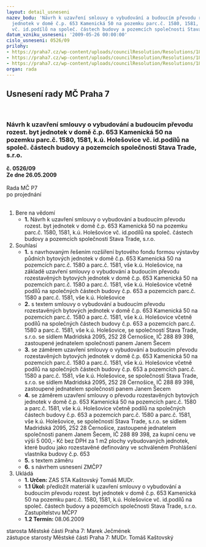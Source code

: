 ```yaml
---
layout: detail_usneseni
nazev_bodu: 'Návrh k uzavření smlouvy o vybudování a budoucím převodu rozest. byt
  jednotek v domě č.p. 653 Kamenická 50 na pozemku parc.č. 1580, 1581, k.ú. Holešovice
  vč. id.podílů na společ. částech budovy a pozemcích společnosti Stava Trade, s.r.o. '
datum_vzniku_usneseni: '2009-05-26 00:00:00'
cislo_usneseni: 0526/09
prilohy:
- https://praha7.cz/wp-content/uploads/councilResolution/Resolutions/18889/28-pudakamen50smlouva.doc
- https://praha7.cz/wp-content/uploads/councilResolution/Resolutions/18889/28-zamerstavatrade.doc
- https://praha7.cz/wp-content/uploads/councilResolution/Resolutions/18889/28-kamenic50prevodpudyz.doc
organ: rada
---
```

<div id="ucUsn_pList" class="usn">
	<span><h2>Usnesení rady MČ Praha 7 </h2>
<br></span><div class="standBody">
<span><h3>Návrh k uzavření smlouvy o vybudování a budoucím převodu rozest. byt jednotek v domě č.p. 653 Kamenická 50 na pozemku parc.č. 1580, 1581, k.ú. Holešovice vč. id.podílů na společ. částech budovy a pozemcích společnosti Stava Trade, s.r.o. </h3></span><div class="center">
		<strong>č. 0526/09</strong><br>
	</div>
<div class="center">
		<strong>Ze dne 26.05.2009</strong><br><br>
	</div>Rada MČ P7<br> po projednání<br><br><ol>
<li>Bere na vědomí<ul><li>
<strong>1.</strong> Návrh k uzavření smlouvy o vybudování a budoucím převodu rozest. byt jednotek v domě č.p. 653 Kamenická 50 na pozemku parc.č. 1580, 1581, k.ú. Holešovice vč. id.podílů na společ. částech budovy a pozemcích společnosti Stava Trade, s.r.o. </li></ul>
</li>
<li>Souhlasí<ul>
<li>
<strong>1.</strong> s navrhovaným řešením rozšíření bytového fondu formou výstavby půdních bytových jednotek v domě č.p. 653 Kamenická 50 na pozemcích parc.č. 1580 a parc.č. 1581, vše k.ú. Holešovice, na základě uzavření  smlouvy o vybudování a budoucím převodu rozestavěných bytových jednotek v domě č.p. 653 Kamenická 50 na pozemcích parc.č. 1580 a parc.č. 1581, vše k.ú. Holešovice včetně podílů na společných částech budovy č.p. 653  a pozemcích parc.č. 1580 a parc.č. 1581, vše k.ú. Holešovice</li>
<li>
<strong>2.</strong> s textem smlouvy o vybudování a budoucím převodu rozestavěných bytových jednotek   v domě č.p. 653 Kamenická 50 na pozemcích parc.č. 1580 a parc.č. 1581, vše k.ú. Holešovice včetně podílů na společných částech budovy č.p. 653  a pozemcích parc.č. 1580 a parc.č. 1581, vše k.ú. Holešovice, se společností Stava Trade, s.r.o. se sídlem Madridská 2095, 252 28 Černošice, IČ 288 89 398, zastoupené jednatelem společnosti panem Janem Šecem </li>
<li>
<strong>3.</strong> se záměrem uzavření  smlouvy o vybudování a budoucím převodu rozestavěných bytových jednotek  v domě č.p. 653 Kamenická 50 na pozemcích parc.č. 1580 a parc.č. 1581, vše k.ú. Holešovice včetně podílů na společných částech budovy č.p. 653  a pozemcích parc.č. 1580 a parc.č. 1581, vše k.ú. Holešovice, se společností Stava Trade, s.r.o. se sídlem Madridská 2095, 252 28 Černošice, IČ 288 89 398, zastoupené jednatelem společnosti panem Janem Šecem </li>
<li>
<strong>4.</strong> se záměrem uzavření smlouvy o  převodu  rozestavěných bytových jednotek  v domě č.p. 653 Kamenická 50 na pozemcích parc.č. 1580 a parc.č. 1581, vše k.ú. Holešovice včetně podílů na společných částech budovy č.p. 653  a pozemcích parc.č. 1580 a parc.č. 1581, vše k.ú. Holešovice,  se společností Stava Trade, s.r.o. se sídlem Madridská 2095, 252 28 Černošice, zastoupené jednatelem společnosti panem Janem Šecem, IČ 288 89 398, za kupní cenu ve výši 5 000,- Kč bez DPH za 1 m2 plochy vybudovaných jednotek, které budou jako rozestavěné definovány ve schváleném Prohlášení vlastníka budovy č.p. 653</li>
<li>
<strong>5.</strong> s textem záměru</li>
<li>
<strong>6.</strong> s návrhem usnesení ZMČP7</li>
</ul>
</li>
<li>Ukládá<ul>
<li>
<strong>1. Určen: </strong>ZAS STA Kaštovský Tomáš MUDr.</li>
<li>
<strong>1.1 Úkol: </strong>předložit materiál k  uzavření smlouvy o vybudování a budoucím převodu rozest. byt jednotek v domě č.p. 653 Kamenická 50 na pozemku parc.č. 1580, 1581, k.ú. Holešovice vč. id.podílů na společ. částech budovy a pozemcích společnosti Stava Trade, s.r.o.  Zastupitelstvu MČP7</li>
<li>
<strong>1.2 Termín: </strong>08.06.2009</li>
</ul>
</li>
</ol>starosta Městské části Praha 7: Marek Ječmének<br>zástupce starosty Městské části Praha 7: MUDr. Tomáš Kaštovský 
</div>
</div>